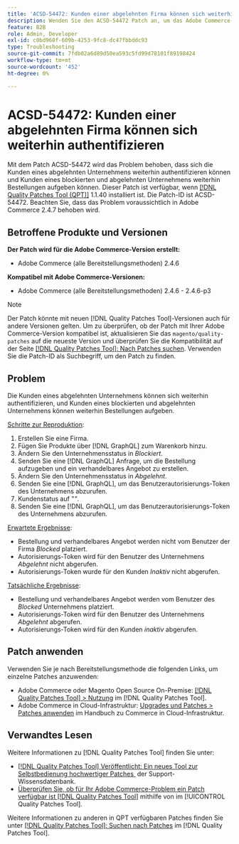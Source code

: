 ```yaml
---
title: 'ACSD-54472: Kunden einer abgelehnten Firma können sich weiterhin authentifizieren'
description: Wenden Sie den ACSD-54472 Patch an, um das Adobe Commerce-Problem zu beheben, bei dem sich die Kunden eines abgelehnten Unternehmens weiterhin authentifizieren können und Kunden eines blockierten und abgelehnten Unternehmens weiterhin Bestellungen aufgeben können.
feature: B2B
role: Admin, Developer
exl-id: c0bd960f-609b-4253-9fc8-dc47fbbddc93
type: Troubleshooting
source-git-commit: 7fdb02a6d89d50ea593c5fd99d78101f89198424
workflow-type: tm+mt
source-wordcount: '452'
ht-degree: 0%

---
```


# ACSD-54472: Kunden einer abgelehnten Firma können sich weiterhin authentifizieren

Mit dem Patch ACSD-54472 wird das Problem behoben, dass sich die Kunden eines abgelehnten Unternehmens weiterhin authentifizieren können und Kunden eines blockierten und abgelehnten Unternehmens weiterhin Bestellungen aufgeben können. Dieser Patch ist verfügbar, wenn [[!DNL Quality Patches Tool (QPT)]](https://experienceleague.adobe.com/de/docs/commerce-operations/tools/quality-patches-tool/quality-patches-tool-to-self-serve-quality-patches) 1.1.40 installiert ist. Die Patch-ID ist ACSD-54472. Beachten Sie, dass das Problem voraussichtlich in Adobe Commerce 2.4.7 behoben wird.

## Betroffene Produkte und Versionen

**Der Patch wird für die Adobe Commerce-Version erstellt:**

* Adobe Commerce (alle Bereitstellungsmethoden) 2.4.6

**Kompatibel mit Adobe Commerce-Versionen:**

* Adobe Commerce (alle Bereitstellungsmethoden) 2.4.6 - 2.4.6-p3

>[!NOTE]
>
>Der Patch könnte mit neuen [!DNL Quality Patches Tool]-Versionen auch für andere Versionen gelten. Um zu überprüfen, ob der Patch mit Ihrer Adobe Commerce-Version kompatibel ist, aktualisieren Sie das `magento/quality-patches` auf die neueste Version und überprüfen Sie die Kompatibilität auf der Seite [[!DNL Quality Patches Tool]: Nach Patches suchen](https://experienceleague.adobe.com/tools/commerce-quality-patches/index.html?lang=de). Verwenden Sie die Patch-ID als Suchbegriff, um den Patch zu finden.

## Problem

Die Kunden eines abgelehnten Unternehmens können sich weiterhin authentifizieren, und Kunden eines blockierten und abgelehnten Unternehmens können weiterhin Bestellungen aufgeben.

<u>Schritte zur Reproduktion</u>:

1. Erstellen Sie eine Firma.
1. Fügen Sie Produkte über [!DNL GraphQL] zum Warenkorb hinzu.
1. Ändern Sie den Unternehmensstatus in *Blockiert*.
1. Senden Sie eine [!DNL GraphQL] Anfrage, um die Bestellung aufzugeben und ein verhandelbares Angebot zu erstellen.
1. Ändern Sie den Unternehmensstatus in *Abgelehnt*.
1. Senden Sie eine [!DNL GraphQL], um das Benutzerautorisierungs-Token des Unternehmens abzurufen.
1. Kundenstatus auf &quot;*&quot;*.
1. Senden Sie eine [!DNL GraphQL], um das Benutzerautorisierungs-Token des Unternehmens abzurufen.

<u>Erwartete Ergebnisse</u>:

* Bestellung und verhandelbares Angebot werden nicht vom Benutzer der Firma *Blocked* platziert.
* Autorisierungs-Token wird für den Benutzer des Unternehmens *Abgelehnt* nicht abgerufen.
* Autorisierungs-Token wurde für den Kunden *Inaktiv* nicht abgerufen.

<u>Tatsächliche Ergebnisse</u>:

* Bestellung und verhandelbares Angebot werden vom Benutzer des *Blocked* Unternehmens platziert.
* Autorisierungs-Token wird für den Benutzer des Unternehmens *Abgelehnt* abgerufen.
* Autorisierungs-Token wird für den Kunden *inaktiv* abgerufen.

## Patch anwenden

Verwenden Sie je nach Bereitstellungsmethode die folgenden Links, um einzelne Patches anzuwenden:

* Adobe Commerce oder Magento Open Source On-Premise: [[!DNL Quality Patches Tool] > Nutzung](/help/tools/quality-patches-tool/usage.md) im [!DNL Quality Patches Tool].
* Adobe Commerce in Cloud-Infrastruktur: [Upgrades und Patches > Patches anwenden](https://experienceleague.adobe.com/docs/commerce-cloud-service/user-guide/develop/upgrade/apply-patches.html?lang=de) im Handbuch zu Commerce in Cloud-Infrastruktur.

## Verwandtes Lesen

Weitere Informationen zu [!DNL Quality Patches Tool] finden Sie unter:

* [[!DNL Quality Patches Tool] Veröffentlicht: Ein neues Tool zur Selbstbedienung hochwertiger Patches &#x200B;](https://experienceleague.adobe.com/de/docs/commerce-operations/tools/quality-patches-tool/quality-patches-tool-to-self-serve-quality-patches) der Support-Wissensdatenbank.
* [Überprüfen Sie, ob für Ihr Adobe Commerce-Problem ein Patch verfügbar ist [!DNL Quality Patches Tool]](/help/tools/quality-patches-tool/patches-available-in-qpt/check-patch-for-magento-issue-with-magento-quality-patches.md) mithilfe von im [!UICONTROL Quality Patches Tool].


Weitere Informationen zu anderen in QPT verfügbaren Patches finden Sie unter [[!DNL Quality Patches Tool]: Suchen nach Patches](https://experienceleague.adobe.com/tools/commerce-quality-patches/index.html?lang=de) im [!DNL Quality Patches Tool].
